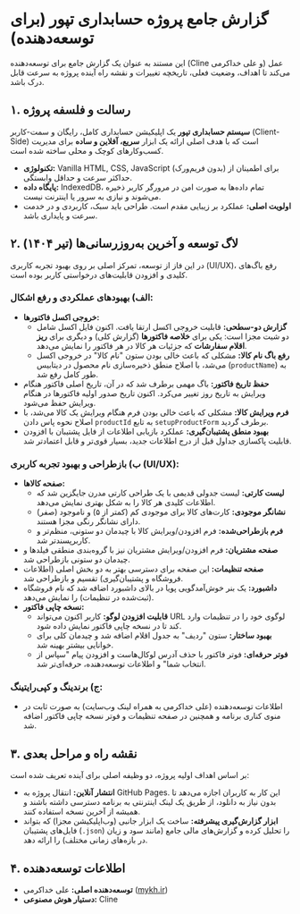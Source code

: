 # گزارش جامع پروژه حسابداری تپور (برای توسعه‌دهنده)

این مستند به عنوان یک گزارش جامع برای توسعه‌دهنده (Cline و علی خداکرمی) عمل می‌کند تا اهداف، وضعیت فعلی، تاریخچه تغییرات و نقشه راه آینده پروژه به سرعت قابل درک باشد.

## ۱. رسالت و فلسفه پروژه

**سیستم حسابداری تپور** یک اپلیکیشن حسابداری کامل، رایگان و سمت-کاربر (Client-Side) است که با هدف اصلی ارائه یک ابزار **سریع، آفلاین و ساده** برای مدیریت کسب‌وکارهای کوچک و محلی ساخته شده است.

- **تکنولوژی:** Vanilla HTML, CSS, JavaScript (بدون فریم‌ورک) برای اطمینان از حداکثر سرعت و حداقل وابستگی.
- **پایگاه داده:** IndexedDB، تمام داده‌ها به صورت امن در مرورگر کاربر ذخیره می‌شوند و نیازی به سرور یا اینترنت نیست.
- **اولویت اصلی:** عملکرد بر زیبایی مقدم است. طراحی باید سبک، کاربردی و در خدمت سرعت و پایداری باشد.

## ۲. لاگ توسعه و آخرین به‌روزرسانی‌ها (تیر ۱۴۰۴)

در این فاز از توسعه، تمرکز اصلی بر روی بهبود تجربه کاربری (UI/UX)، رفع باگ‌های کلیدی و افزودن قابلیت‌های درخواستی کاربر بوده است.

### الف) بهبودهای عملکردی و رفع اشکال:

- **خروجی اکسل فاکتورها:**
    - **گزارش دو-سطحی:** قابلیت خروجی اکسل ارتقا یافت. اکنون فایل اکسل شامل دو شیت مجزا است: یکی برای **خلاصه فاکتورها** (گزارش کلی) و دیگری برای **ریز اقلام سفارشات** که جزئیات هر کالا در هر فاکتور را نمایش می‌دهد.
    - **رفع باگ نام کالا:** مشکلی که باعث خالی بودن ستون "نام کالا" در خروجی اکسل می‌شد، با اصلاح منطق ذخیره‌سازی نام محصول در دیتابیس (`productName`) به طور کامل رفع شد.
- **حفظ تاریخ فاکتور:** باگ مهمی برطرف شد که در آن، تاریخ اصلی فاکتور هنگام ویرایش به تاریخ روز تغییر می‌کرد. اکنون تاریخ صدور اولیه فاکتورها در هنگام ویرایش حفظ می‌شود.
- **فرم ویرایش کالا:** مشکلی که باعث خالی بودن فرم هنگام ویرایش یک کالا می‌شد، با اصلاح نحوه پاس دادن `productId` به تابع `setupProductForm` برطرف گردید.
- **بهبود منطق پشتیبان‌گیری:** عملکرد بازیابی اطلاعات از فایل پشتیبان با افزودن قابلیت پاکسازی جداول قبل از درج اطلاعات جدید، بسیار قوی‌تر و قابل اعتمادتر شد.

### ب) بازطراحی و بهبود تجربه کاربری (UI/UX):

- **صفحه کالاها:**
    - **لیست کارتی:** لیست جدولی قدیمی با یک طراحی کارتی مدرن جایگزین شد که اطلاعات کلیدی هر کالا را به شکل بهتری نمایش می‌دهد.
    - **نشانگر موجودی:** کارت‌های کالا برای موجودی کم (کمتر از ۵) و ناموجود (صفر) دارای نشانگر رنگی مجزا هستند.
    - **فرم بازطراحی‌شده:** فرم افزودن/ویرایش کالا با چیدمان دو ستونی، منظم‌تر و کاربرپسندتر شد.
- **صفحه مشتریان:** فرم افزودن/ویرایش مشتریان نیز با گروه‌بندی منطقی فیلدها و چیدمان دو ستونی بازطراحی شد.
- **صفحه تنظیمات:** این صفحه برای دسترسی بهتر به دو بخش اصلی (اطلاعات فروشگاه و پشتیبان‌گیری) تقسیم و بازطراحی شد.
- **داشبورد:** یک بنر خوش‌آمدگویی پویا در بالای داشبورد اضافه شد که نام فروشگاه (ثبت‌شده در تنظیمات) را نمایش می‌دهد.
- **نسخه چاپی فاکتور:**
    - **قابلیت افزودن لوگو:** کاربر اکنون می‌تواند URL لوگوی خود را در تنظیمات وارد کند تا در نسخه چاپی فاکتور نمایش داده شود.
    - **بهبود ساختار:** ستون "ردیف" به جدول اقلام اضافه شد و چیدمان کلی برای خوانایی بیشتر بهینه شد.
    - **فوتر حرفه‌ای:** فوتر فاکتور با حذف آدرس لوکال‌هاست و افزودن پیام "سپاس از انتخاب شما" و اطلاعات توسعه‌دهنده، حرفه‌ای‌تر شد.

### ج) برندینگ و کپی‌رایتینگ:

- اطلاعات توسعه‌دهنده (علی خداکرمی به همراه لینک وب‌سایت) به صورت ثابت در منوی کناری برنامه و همچنین در صفحه تنظیمات و فوتر نسخه چاپی فاکتور اضافه شد.

## ۳. نقشه راه و مراحل بعدی

بر اساس اهداف اولیه پروژه، دو وظیفه اصلی برای آینده تعریف شده است:

- **انتشار آنلاین:** انتقال پروژه به GitHub Pages. این کار به کاربران اجازه می‌دهد تا بدون نیاز به دانلود، از طریق یک لینک اینترنتی به برنامه دسترسی داشته باشند و همیشه از آخرین نسخه استفاده کنند.
- **ابزار گزارش‌گیری پیشرفته:** ساخت یک ابزار جانبی (وب‌اپلیکیشن مجزا) که بتواند فایل‌های پشتیبان (`.json`) را تحلیل کرده و گزارش‌های مالی جامع (مانند سود و زیان در بازه‌های زمانی مختلف) را ارائه دهد.

## ۴. اطلاعات توسعه‌دهنده

- **توسعه‌دهنده اصلی:** علی خداکرمی ([mykh.ir](https://mykh.ir/))
- **دستیار هوش مصنوعی:** Cline
